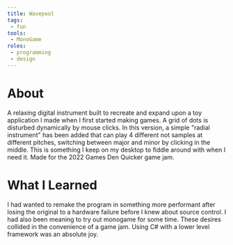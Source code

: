 ```yaml
---
title: Wavepool
tags:
 - fun
tools:
 - MonoGame
roles:
 - programming
 - design
---
```


# About
A relaxing digital instrument built to recreate and expand upon a toy application I made when I first started making games. A grid of dots is disturbed dynamically by mouse clicks. In this version, a simple "radial instrument" has been added that can play 4 different not samples at different pitches, switching between major and minor by clicking in the middle. This is something I keep on my desktop to fiddle around with when I need it. Made for the 2022 Games Den Quicker game jam.

# What I Learned
I had wanted to remake the program in something more performant after losing the original to a hardware failure before I knew about source control. I had also been meaning to try out monogame for some time. These desires collided in the convenience of a game jam. Using C# with a lower level framework was an absolute joy.